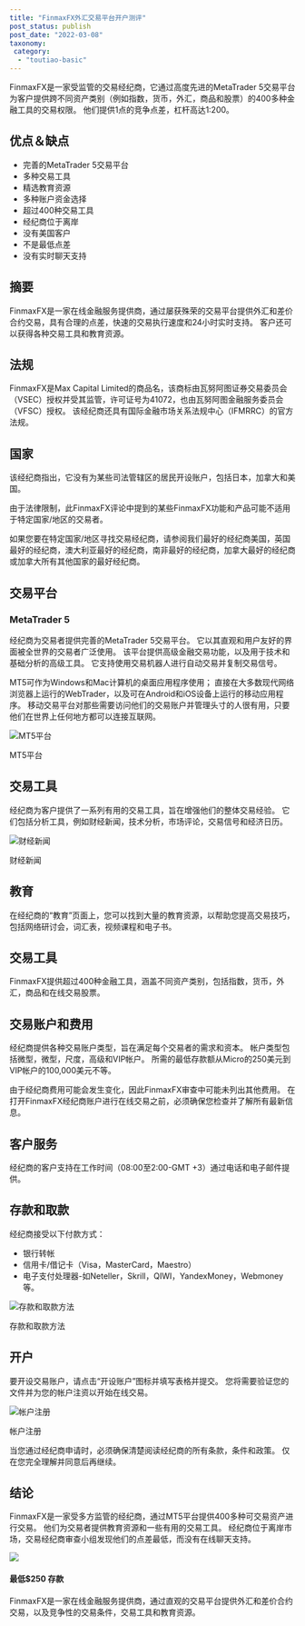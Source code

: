 ```yaml
---
title: "FinmaxFX外汇交易平台开户测评"
post_status: publish
post_date: "2022-03-08"
taxonomy:
 category: 
  - "toutiao-basic"
---
```


FinmaxFX是一家受监管的交易经纪商，它通过高度先进的MetaTrader 5交易平台为客户提供跨不同资产类别（例如指数，货币，外汇，商品和股票）的400多种金融工具的交易权限。 他们提供1点的竞争点差，杠杆高达1:200。

## 优点＆缺点
- 完善的MetaTrader 5交易平台
- 多种交易工具
- 精选教育资源
- 多种账户资金选择
- 超过400种交易工具
- 经纪商位于离岸
- 没有美国客户
- 不是最低点差
- 没有实时聊天支持


## 摘要

FinmaxFX是一家在线金融服务提供商，通过屡获殊荣的交易平台提供外汇和差价合约交易，具有合理的点差，快速的交易执行速度和24小时实时支持。 客户还可以获得各种交易工具和教育资源。

## 法规

FinmaxFX是Max Capital Limited的商品名，该商标由瓦努阿图证券交易委员会（VSEC）授权并受其监管，许可证号为41072，也由瓦努阿图金融服务委员会（VFSC）授权。 该经纪商还具有国际金融市场关系法规中心（IFMRRC）的官方法规。

## 国家

该经纪商指出，它没有为某些司法管辖区的居民开设账户，包括日本，加拿大和美国。

由于法律限制，此FinmaxFX评论中提到的某些FinmaxFX功能和产品可能不适用于特定国家/地区的交易者。

如果您要在特定国家/地区寻找交易经纪商，请参阅我们最好的经纪商美国，英国最好的经纪商，澳大利亚最好的经纪商，南非最好的经纪商，加拿大最好的经纪商或加拿大所有其他国家的最好经纪商。

## 交易平台

### MetaTrader 5

经纪商为交易者提供完善的MetaTrader 5交易平台。 它以其直观和用户友好的界面被全世界的交易者广泛使用。 该平台提供高级金融交易功能，以及用于技术和基础分析的高级工具。 它支持使用交易机器人进行自动交易并复制交易信号。

MT5可作为Windows和Mac计算机的桌面应用程序使用； 直接在大多数现代网络浏览器上运行的WebTrader，以及可在Android和iOS设备上运行的移动应用程序。 移动交易平台对那些需要访问他们的交易账户并管理头寸的人很有用，只要他们在世界上任何地方都可以连接互联网。

![MT5平台](https://cdn.fendou.la/funstoutiao/2020/11/FinmaxFX-Review-MT5-Platform.jpg "MT5平台")

MT5平台

## 交易工具

经纪商为客户提供了一系列有用的交易工具，旨在增强他们的整体交易经验。 它们包括分析工具，例如财经新闻，技术分析，市场评论，交易信号和经济日历。

![财经新闻](https://cdn.fendou.la/funstoutiao/2020/11/FinmaxFX-Review-Financial-News-1024x752.jpg "财经新闻")

财经新闻

## 教育

在经纪商的“教育”页面上，您可以找到大量的教育资源，以帮助您提高交易技巧，包括网络研讨会，词汇表，视频课程和电子书。

## 交易工具

FinmaxFX提供超过400种金融工具，涵盖不同资产类别，包括指数，货币，外汇，商品和在线交易股票。

## 交易账户和费用

经纪商提供各种交易账户类型，旨在满足每个交易者的需求和资本。 帐户类型包括微型，微型，尺度，高级和VIP帐户。 所需的最低存款额从Micro的250美元到VIP帐户的100,000美元不等。

由于经纪商费用可能会发生变化，因此FinmaxFX审查中可能未列出其他费用。 在打开FinmaxFX经纪商账户进行在线交易之前，必须确保您检查并了解所有最新信息。

## 客户服务

经纪商的客户支持在工作时间（08:00至2:00-GMT +3）通过电话和电子邮件提供。

## 存款和取款

经纪商接受以下付款方式：
- 银行转帐
- 信用卡/借记卡（Visa，MasterCard，Maestro）
- 电子支付处理器-如Neteller，Skrill，QIWI，YandexMoney，Webmoney等。

![存款和取款方法](https://cdn.fendou.la/funstoutiao/2020/11/FinmaxFX-Review-Deposit-Withdrawal-Methods.jpg "存款和取款方法")

存款和取款方法

## 开户

要开设交易账户，请点击“开设账户”图标并填写表格并提交。 您将需要验证您的文件并为您的帐户注资以开始在线交易。

![帐户注册](https://cdn.fendou.la/funstoutiao/2020/11/FinmaxFX-Review-Account-Registration.png "帐户注册")

帐户注册

当您通过经纪商申请时，必须确保清楚阅读经纪商的所有条款，条件和政策。 仅在您完全理解并同意后再继续。

## 结论

FinmaxFX是一家受多方监管的经纪商，通过MT5平台提供400多种可交易资产进行交易。 他们为交易者提供教育资源和一些有用的交易工具。 经纪商位于离岸市场，交易经纪商审查小组发现他们的点差最低，而没有在线聊天支持。

![](https://cdn.fendou.la/funstoutiao/2020/11/FinmaxFX-Logo.png)

#### 最低$250 存款

FinmaxFX是一家在线金融服务提供商，通过直观的交易平台提供外汇和差价合约交易，以及竞争性的交易条件，交易工具和教育资源。
